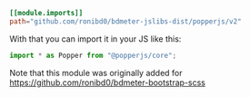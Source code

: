 ```toml
[[module.imports]]
path="github.com/ronibd0/bdmeter-jslibs-dist/popperjs/v2"
```

With that you can import it in your JS like this:

```js
import * as Popper from "@popperjs/core";
```

Note that this module was originally added for https://github.com/ronibd0/bdmeter-bootstrap-scss
